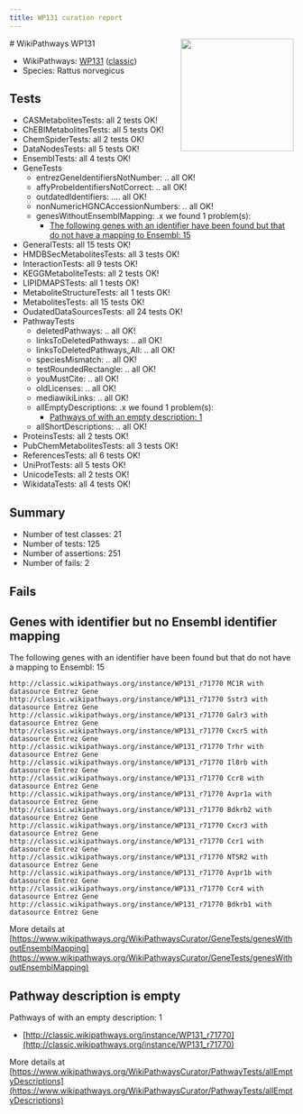 ```yaml
---
title: WP131 curation report
---
```


<img style="float: right; width: 200px" src="https://upload.wikimedia.org/wikipedia/commons/thumb/8/83/Wplogo_with_text_500.png/640px-Wplogo_with_text_500.png" />
# WikiPathways WP131

* WikiPathways: [WP131](https://wikipathways.org/pathways/WP131) ([classic](https://classic.wikipathways.org/instance/WP131))
* Species: Rattus norvegicus
## Tests
* CASMetabolitesTests: all 2 tests OK!
* ChEBIMetabolitesTests: all 5 tests OK!
* ChemSpiderTests: all 2 tests OK!
* DataNodesTests: all 5 tests OK!
* EnsemblTests: all 4 tests OK!
* GeneTests
    * entrezGeneIdentifiersNotNumber: .. all OK!
    * affyProbeIdentifiersNotCorrect: .. all OK!
    * outdatedIdentifiers: .... all OK!
    * nonNumericHGNCAccessionNumbers: .. all OK!
    * genesWithoutEnsemblMapping: .x we found 1 problem(s):
        * [The following genes with an identifier have been found but that do not have a mapping to Ensembl: 15](#c4e54312)
* GeneralTests: all 15 tests OK!
* HMDBSecMetabolitesTests: all 3 tests OK!
* InteractionTests: all 9 tests OK!
* KEGGMetaboliteTests: all 2 tests OK!
* LIPIDMAPSTests: all 1 tests OK!
* MetaboliteStructureTests: all 1 tests OK!
* MetabolitesTests: all 15 tests OK!
* OudatedDataSourcesTests: all 24 tests OK!
* PathwayTests
    * deletedPathways: .. all OK!
    * linksToDeletedPathways: .. all OK!
    * linksToDeletedPathways_All: .. all OK!
    * speciesMismatch: .. all OK!
    * testRoundedRectangle: .. all OK!
    * youMustCite: .. all OK!
    * oldLicenses: .. all OK!
    * mediawikiLinks: .. all OK!
    * allEmptyDescriptions: .x we found 1 problem(s):
        * [Pathways of with an empty description: 1](#798a4967)
    * allShortDescriptions: .. all OK!
* ProteinsTests: all 2 tests OK!
* PubChemMetabolitesTests: all 3 tests OK!
* ReferencesTests: all 6 tests OK!
* UniProtTests: all 5 tests OK!
* UnicodeTests: all 2 tests OK!
* WikidataTests: all 4 tests OK!


## Summary

* Number of test classes: 21
* Number of tests: 125
* Number of assertions: 251
* Number of fails: 2

## Fails

<a name="c4e54312" />

## Genes with identifier but no Ensembl identifier mapping

The following genes with an identifier have been found but that do not have a mapping to Ensembl: 15
```
http://classic.wikipathways.org/instance/WP131_r71770 MC1R with datasource Entrez Gene
http://classic.wikipathways.org/instance/WP131_r71770 Sstr3 with datasource Entrez Gene
http://classic.wikipathways.org/instance/WP131_r71770 Galr3 with datasource Entrez Gene
http://classic.wikipathways.org/instance/WP131_r71770 Cxcr5 with datasource Entrez Gene
http://classic.wikipathways.org/instance/WP131_r71770 Trhr with datasource Entrez Gene
http://classic.wikipathways.org/instance/WP131_r71770 Il8rb with datasource Entrez Gene
http://classic.wikipathways.org/instance/WP131_r71770 Ccr8 with datasource Entrez Gene
http://classic.wikipathways.org/instance/WP131_r71770 Avpr1a with datasource Entrez Gene
http://classic.wikipathways.org/instance/WP131_r71770 Bdkrb2 with datasource Entrez Gene
http://classic.wikipathways.org/instance/WP131_r71770 Cxcr3 with datasource Entrez Gene
http://classic.wikipathways.org/instance/WP131_r71770 Ccr1 with datasource Entrez Gene
http://classic.wikipathways.org/instance/WP131_r71770 NTSR2 with datasource Entrez Gene
http://classic.wikipathways.org/instance/WP131_r71770 Avpr1b with datasource Entrez Gene
http://classic.wikipathways.org/instance/WP131_r71770 Ccr4 with datasource Entrez Gene
http://classic.wikipathways.org/instance/WP131_r71770 Bdkrb1 with datasource Entrez Gene
```

More details at [https://www.wikipathways.org/WikiPathwaysCurator/GeneTests/genesWithoutEnsemblMapping](https://www.wikipathways.org/WikiPathwaysCurator/GeneTests/genesWithoutEnsemblMapping)

<a name="798a4967" />

## Pathway description is empty

Pathways of with an empty description: 1

* [http://classic.wikipathways.org/instance/WP131_r71770](http://classic.wikipathways.org/instance/WP131_r71770)

More details at [https://www.wikipathways.org/WikiPathwaysCurator/PathwayTests/allEmptyDescriptions](https://www.wikipathways.org/WikiPathwaysCurator/PathwayTests/allEmptyDescriptions)

